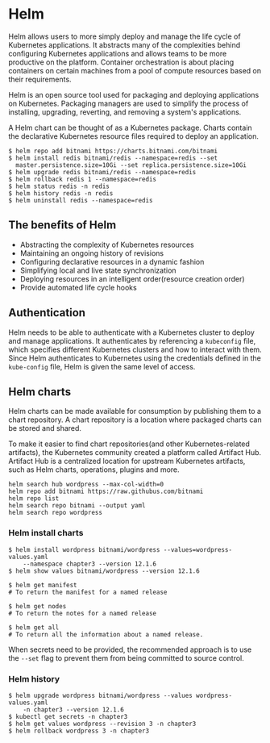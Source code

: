 # Helm

Helm allows users to more simply deploy and manage the life cycle of Kubernetes
applications. It abstracts many of the complexities behind configuring
Kubernetes applications and allows teams to be more productive on the platform.
Container orchestration is about placing containers on certain machines from a
pool of compute resources based on their requirements.

Helm is an open source tool used for packaging and deploying applications on
Kubernetes. Packaging managers are used to simplify the process of installing,
upgrading, reverting, and removing a system's applications.

A Helm chart can be thought of as a Kubernetes package. Charts contain the
declarative Kubernetes resource files required to deploy an application.

```shell
$ helm repo add bitnami https://charts.bitnami.com/bitnami
$ helm install redis bitnami/redis --namespace=redis --set
  master.persistence.size=10Gi --set replica.persistence.size=10Gi
$ helm upgrade redis bitnami/redis --namespace=redis
$ helm rollback redis 1 --namespace=redis
$ helm status redis -n redis
$ helm history redis -n redis
$ helm uninstall redis --namespace=redis
```

## The benefits of Helm

* Abstracting the complexity of Kubernetes resources
* Maintaining an ongoing history of revisions
* Configuring declarative resources in a dynamic fashion
* Simplifying local and live state synchronization
* Deploying resources in an intelligent order(resource creation order)
* Provide automated life cycle hooks

## Authentication

Helm needs to be able to authenticate with a Kubernetes cluster to deploy and
manage applications. It authenticates by referencing a `kubeconfig` file, which
specifies different Kubernetes clusters and how to interact with them. Since
Helm authenticates to Kubernetes using the credentials defined in the
`kube-config` file, Helm is given the same level of access.

## Helm charts

Helm charts can be made available for consumption by publishing them to a chart
repository. A chart repository is a location where packaged charts can be stored
and shared.

To make it easier to find chart repositories(and other Kubernetes-related
artifacts), the Kubernetes community created a platform called Artifact Hub.
Artifact Hub is a centralized location for upstream Kubernetes artifacts, such
as Helm charts, operations, plugins and more.

```shell
helm search hub wordpress --max-col-width=0
helm repo add bitnami https://raw.githubus.com/bitnami
helm repo list
helm search repo bitnami --output yaml
helm search repo wordpress
```

### Helm install charts

```shell
$ helm install wordpress bitnami/wordpress --values=wordpress-values.yaml
    --namespace chapter3 --version 12.1.6
$ helm show values bitnami/wordpress --version 12.1.6

$ helm get manifest
# To return the manifest for a named release

$ helm get nodes
# To return the notes for a named release

$ helm get all
# To return all the information about a named release.
```

When secrets need to be provided, the recommended approach is to use the
`--set` flag to prevent them from being committed to source control.

### Helm history

```shell
$ helm upgrade wordpress bitnami/wordpress --values wordpress-values.yaml
    -n chapter3 --version 12.1.6
$ kubectl get secrets -n chapter3
$ helm get values wordpress --revision 3 -n chapter3
$ helm rollback wordpress 3 -n chapter3
```
